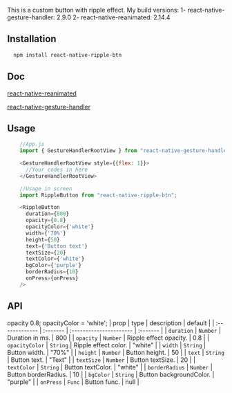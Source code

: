 This is a custom button with ripple effect.
My build versions:
1- react-native-gesture-handler: 2.9.0
2- react-native-reanimated: 2.14.4

## Installation

```bash
  npm install react-native-ripple-btn
```

## Doc

[react-native-reanimated](https://docs.swmansion.com/react-native-reanimated/)

[react-native-gesture-handler](https://docs.swmansion.com/react-native-gesture-handler/docs/)

## Usage

```js
    //App.js
    import { GestureHandlerRootView } from "react-native-gesture-handler";

    <GestureHandlerRootView style={{flex: 1}}>
      //Your codes in here
    </GestureHandlerRootView>

    //Usage in screen
    import RippleButton from "react-native-ripple-btn";

    <RippleButton
      duration={800}
      opacity={0.8}
      opacityColor={'white'}
      width={'70%'}
      height={50}
      text={'Button text'}
      textSize={20}
      textColor={'white'}
      bgColor={'purple'}
      borderRadius={10}
      onPress={onPress}
    />
```

## API
opacity 0.8;   opacityColor = 'white';
| prop           | type     | description             | default  |
| :------------- | :------- | :---------------------- | :------- |
| `duration`     | `Number` | Duration in ms.         | 800      |
| `opacity`      | `Number` | Ripple effect opacity.  | 0.8      |
| `opacityColor` | `String` | Ripple effect color.    | "white"  |
| `width`        | `String` | Button width.           | "70%"    |
| `height`       | `Number` | Button height.          |   50     |
| `text`         | `String` | Button text.            | "Text"   |
| `textSize`     | `Number` | Button textSize.        | 20       |
| `textColor`    | `String` | Button textColor.       | "white"  |
| `borderRadius` | `Number` | Button borderRadius.    | 10       |
| `bgColor`      | `String` | Button backgroundColor. | "purple" |
| `onPress`      | `Func`   | Button func.            | null     |
